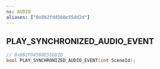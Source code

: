```yaml
---
ns: AUDIO
aliases: ["0x8b2fd4560e55dd2d"]
---
```

## PLAY_SYNCHRONIZED_AUDIO_EVENT

```c
// 0x8B2FD4560E55DD2D
bool PLAY_SYNCHRONIZED_AUDIO_EVENT(int SceneId);
```
